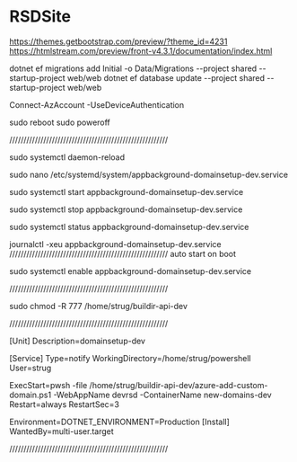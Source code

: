 # RSDSite

https://themes.getbootstrap.com/preview/?theme_id=4231
https://htmlstream.com/preview/front-v4.3.1/documentation/index.html

dotnet ef migrations add Initial -o Data/Migrations --project shared --startup-project web/web
dotnet ef database update --project shared --startup-project web/web

Connect-AzAccount -UseDeviceAuthentication

 sudo reboot
 sudo poweroff

////////////////////////////////////////////////////////

sudo systemctl daemon-reload

sudo nano /etc/systemd/system/appbackground-domainsetup-dev.service

sudo systemctl start appbackground-domainsetup-dev.service

sudo systemctl stop appbackground-domainsetup-dev.service

sudo systemctl status appbackground-domainsetup-dev.service

journalctl -xeu appbackground-domainsetup-dev.service
//////////////////////////////////////////////////////// auto start on boot

sudo systemctl enable appbackground-domainsetup-dev.service

////////////////////////////////////////////////////////

sudo chmod -R 777 /home/strug/buildir-api-dev

////////////////////////////////////////////////////////

[Unit]
Description=domainsetup-dev 

[Service]
Type=notify
WorkingDirectory=/home/strug/powershell
User=strug

ExecStart=pwsh -file /home/strug/buildir-api-dev/azure-add-custom-domain.ps1 -WebAppName devrsd -ContainerName new-domains-dev
Restart=always
RestartSec=3

Environment=DOTNET_ENVIRONMENT=Production
[Install]
WantedBy=multi-user.target

////////////////////////////////////////////////////////

